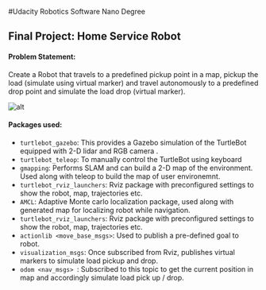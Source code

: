 #Udacity Robotics Software Nano Degree

## Final Project: Home Service Robot

#### Problem Statement: 
Create a Robot that travels to a predefined pickup point in a map, pickup the load (simulate using virtual marker) and 
travel autonomously to a predefined drop point and simulate the load drop (virtual marker).

[comment]: <> (<p align="center"><img src="./docs/home_service.gif"></p>)
<img src="./docs/home_service.gif" alt="alt">
#### Packages used:

* `turtlebot_gazebo`: This provides a Gazebo simulation of the TurtleBot equipped with 2-D lidar and RGB camera .
* `turtlebot_teleop`: To manually control the TurtleBot using keyboard  
* `gmapping`: Performs SLAM and can build a 2-D map of the environment. Used along with teleop to build the map of user environemnt.
* `turtlebot_rviz_launchers`: Rviz package with preconfigured settings to show the robot, map, trajectories etc.
* `AMCL`: Adaptive Monte carlo localization package, used along with generated map for localizing robot while navigation.
* `turtlebot_rviz_launchers`: Rviz package with preconfigured settings to show the robot, map, trajectories etc.
* `actionlib <move_base_msgs>`: Used to publish a pre-defined goal to robot.
* `visualization_msgs`: Once subscribed from Rviz, publishes virtual markers to simulate load pickup and drop.
* `odom <nav_msgs> `: Subscribed to this topic to get the current position in map and accordingly simulate load pick up / drop.
